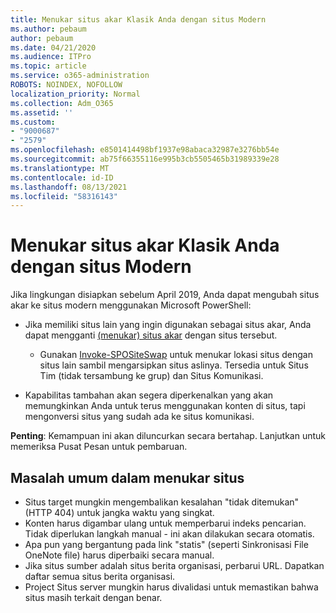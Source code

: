```yaml
---
title: Menukar situs akar Klasik Anda dengan situs Modern
ms.author: pebaum
author: pebaum
ms.date: 04/21/2020
ms.audience: ITPro
ms.topic: article
ms.service: o365-administration
ROBOTS: NOINDEX, NOFOLLOW
localization_priority: Normal
ms.collection: Adm_O365
ms.assetid: ''
ms.custom:
- "9000687"
- "2579"
ms.openlocfilehash: e8501414498bf1937e98abaca32987e3276bb54e
ms.sourcegitcommit: ab75f66355116e995b3cb5505465b31989339e28
ms.translationtype: MT
ms.contentlocale: id-ID
ms.lasthandoff: 08/13/2021
ms.locfileid: "58316143"
---
```

# <a name="swap-your-classic-root-site-with-a-modern-site"></a>Menukar situs akar Klasik Anda dengan situs Modern

Jika lingkungan disiapkan sebelum April 2019, Anda dapat mengubah situs akar ke situs modern menggunakan Microsoft PowerShell:

- Jika memiliki situs lain yang ingin digunakan sebagai situs akar, Anda dapat mengganti [(menukar) situs akar](https://docs.microsoft.com/sharepoint/modern-root-site) dengan situs tersebut. 
    - Gunakan [Invoke-SPOSiteSwap](https://docs.microsoft.com/powershell/module/sharepoint-online/invoke-spositeswap?view=sharepoint-ps) untuk menukar lokasi situs dengan situs lain sambil mengarsipkan situs aslinya. Tersedia untuk Situs Tim (tidak tersambung ke grup) dan Situs Komunikasi. 

- Kapabilitas tambahan akan segera diperkenalkan yang akan memungkinkan Anda untuk terus menggunakan konten di situs, tapi mengonversi situs yang sudah ada ke situs komunikasi. 

**Penting**: Kemampuan ini akan diluncurkan secara bertahap. Lanjutkan untuk memeriksa Pusat Pesan untuk pembaruan. 

## <a name="known-issues-with-swapping-sites"></a>Masalah umum dalam menukar situs

- Situs target mungkin mengembalikan kesalahan "tidak ditemukan" (HTTP 404) untuk jangka waktu yang singkat.
- Konten harus digambar ulang untuk memperbarui indeks pencarian. Tidak diperlukan langkah manual - ini akan dilakukan secara otomatis.
- Apa pun yang bergantung pada link "statis" (seperti Sinkronisasi File OneNote file) harus diperbaiki secara manual.
- Jika situs sumber adalah situs berita organisasi, perbarui URL. Dapatkan daftar semua situs berita organisasi.
- Project Situs server mungkin harus divalidasi untuk memastikan bahwa situs masih terkait dengan benar.
